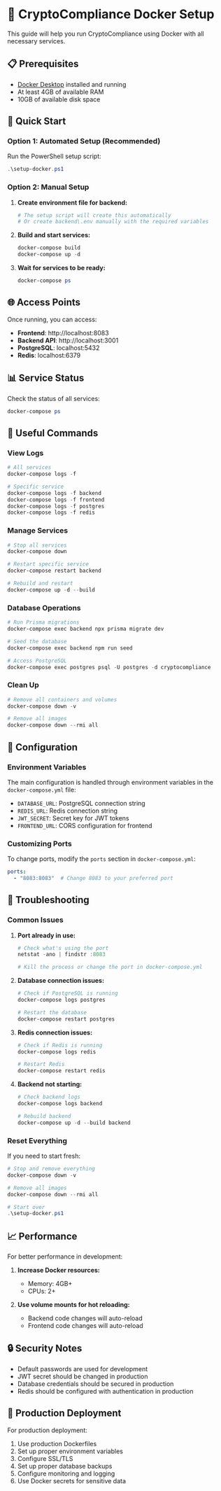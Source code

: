 # 🐳 CryptoCompliance Docker Setup

This guide will help you run CryptoCompliance using Docker with all necessary services.

## 📋 Prerequisites

- [Docker Desktop](https://www.docker.com/products/docker-desktop/) installed and running
- At least 4GB of available RAM
- 10GB of available disk space

## 🚀 Quick Start

### Option 1: Automated Setup (Recommended)

Run the PowerShell setup script:

```powershell
.\setup-docker.ps1
```

### Option 2: Manual Setup

1. **Create environment file for backend:**
   ```powershell
   # The setup script will create this automatically
   # Or create backend\.env manually with the required variables
   ```

2. **Build and start services:**
   ```powershell
   docker-compose build
   docker-compose up -d
   ```

3. **Wait for services to be ready:**
   ```powershell
   docker-compose ps
   ```

## 🌐 Access Points

Once running, you can access:

- **Frontend**: http://localhost:8083
- **Backend API**: http://localhost:3001
- **PostgreSQL**: localhost:5432
- **Redis**: localhost:6379

## 📊 Service Status

Check the status of all services:

```powershell
docker-compose ps
```

## 📝 Useful Commands

### View Logs
```powershell
# All services
docker-compose logs -f

# Specific service
docker-compose logs -f backend
docker-compose logs -f frontend
docker-compose logs -f postgres
docker-compose logs -f redis
```

### Manage Services
```powershell
# Stop all services
docker-compose down

# Restart specific service
docker-compose restart backend

# Rebuild and restart
docker-compose up -d --build
```

### Database Operations
```powershell
# Run Prisma migrations
docker-compose exec backend npx prisma migrate dev

# Seed the database
docker-compose exec backend npm run seed

# Access PostgreSQL
docker-compose exec postgres psql -U postgres -d cryptocompliance
```

### Clean Up
```powershell
# Remove all containers and volumes
docker-compose down -v

# Remove all images
docker-compose down --rmi all
```

## 🔧 Configuration

### Environment Variables

The main configuration is handled through environment variables in the `docker-compose.yml` file:

- `DATABASE_URL`: PostgreSQL connection string
- `REDIS_URL`: Redis connection string
- `JWT_SECRET`: Secret key for JWT tokens
- `FRONTEND_URL`: CORS configuration for frontend

### Customizing Ports

To change ports, modify the `ports` section in `docker-compose.yml`:

```yaml
ports:
  - "8083:8083"  # Change 8083 to your preferred port
```

## 🐛 Troubleshooting

### Common Issues

1. **Port already in use:**
   ```powershell
   # Check what's using the port
   netstat -ano | findstr :8083
   
   # Kill the process or change the port in docker-compose.yml
   ```

2. **Database connection issues:**
   ```powershell
   # Check if PostgreSQL is running
   docker-compose logs postgres
   
   # Restart the database
   docker-compose restart postgres
   ```

3. **Redis connection issues:**
   ```powershell
   # Check if Redis is running
   docker-compose logs redis
   
   # Restart Redis
   docker-compose restart redis
   ```

4. **Backend not starting:**
   ```powershell
   # Check backend logs
   docker-compose logs backend
   
   # Rebuild backend
   docker-compose up -d --build backend
   ```

### Reset Everything

If you need to start fresh:

```powershell
# Stop and remove everything
docker-compose down -v

# Remove all images
docker-compose down --rmi all

# Start over
.\setup-docker.ps1
```

## 📈 Performance

For better performance in development:

1. **Increase Docker resources:**
   - Memory: 4GB+
   - CPUs: 2+

2. **Use volume mounts for hot reloading:**
   - Backend code changes will auto-reload
   - Frontend code changes will auto-reload

## 🔒 Security Notes

- Default passwords are used for development
- JWT secret should be changed in production
- Database credentials should be secured in production
- Redis should be configured with authentication in production

## 🚀 Production Deployment

For production deployment:

1. Use production Dockerfiles
2. Set up proper environment variables
3. Configure SSL/TLS
4. Set up proper database backups
5. Configure monitoring and logging
6. Use Docker secrets for sensitive data 